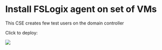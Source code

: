 # Install FSLogix agent on set of VMs

This CSE creates few test users on the domain controller

Click to deploy:

<a href="https://portal.azure.com/#create/Microsoft.Template/uri/https:%2F%2Fraw.githubusercontent.com%2Fmadsamuel%2Fwvd%2Fmaster%2Fcreate%2520users%2520dsc%2Fazuredeploy.json" target="_blank">
    <img src="http://azuredeploy.net/deploybutton.png"/>
</a>
